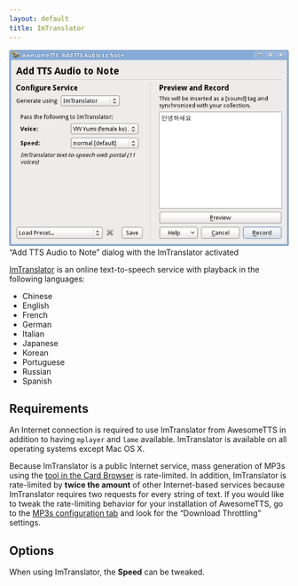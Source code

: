 ```yaml
---
layout: default
title: ImTranslator
---
```



![AwesomeTTS note editor dialog with ImTranslator service activated](/assets/images/services.imtranslator.png) &ldquo;Add TTS Audio to Note&rdquo; dialog with the ImTranslator activated

[ImTranslator](http://text-to-speech.imtranslator.net) is an online text-to-speech service with playback in the following languages:

*   Chinese
*   English
*   French
*   German
*   Italian
*   Japanese
*   Korean
*   Portuguese
*   Russian
*   Spanish

## Requirements

An Internet connection is required to use ImTranslator from AwesomeTTS in addition to having `mplayer` and `lame` available. ImTranslator is available on all operating systems except Mac OS X.

Because ImTranslator is a public Internet service, mass generation of MP3s using the [tool in the Card Browser](/usage/browser.html) is rate-limited. In addition, ImTranslator is rate-limited by **twice the amount** of other Internet-based services because ImTranslator requires two requests for every string of text. If you would like to tweak the rate-limiting behavior for your installation of AwesomeTTS, go to the [MP3s configuration tab](/config/mp3s.html) and look for the &ldquo;Download Throttling&rdquo; settings.

## Options

When using ImTranslator, the **Speed** can be tweaked.